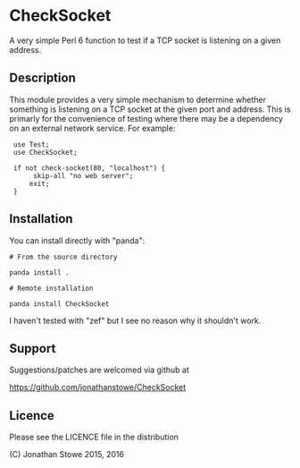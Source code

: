 # CheckSocket

A very simple Perl 6 function to test if a TCP socket is listening on
a given address.

## Description

This module provides a very simple mechanism to determine whether
something is listening on a TCP socket at the given port and address.
This is primarly for the convenience of testing where there may be a
dependency on an external network service.  For example:

     use Test;
     use CheckSocket;

     if not check-socket(80, "localhost") {
	      skip-all "no web server";
         exit;
     }

## Installation

You can install directly with "panda":

    # From the source directory
   
    panda install .

    # Remote installation

    panda install CheckSocket

I haven't tested with "zef" but I see no reason why it shouldn't work.

## Support

Suggestions/patches are welcomed via github at

   https://github.com/jonathanstowe/CheckSocket

## Licence

Please see the LICENCE file in the distribution

(C) Jonathan Stowe 2015, 2016
